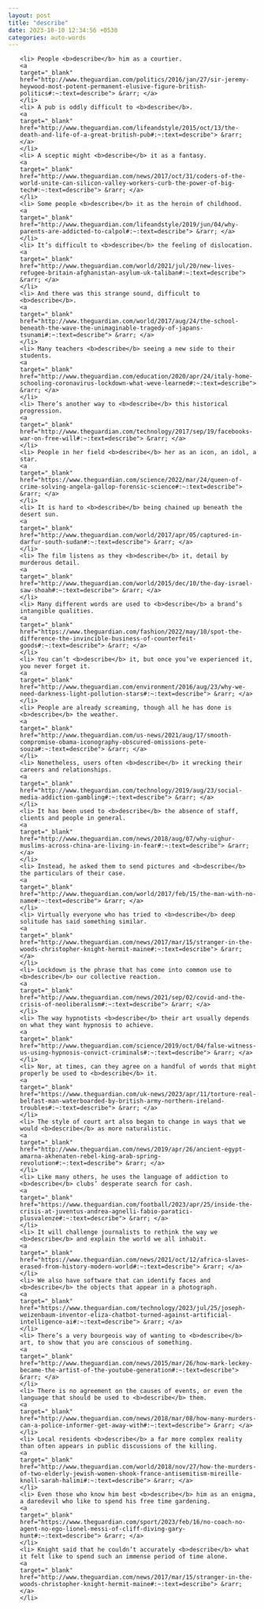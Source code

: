```yaml
---
layout: post
title: "describe"
date: 2023-10-10 12:34:56 +0530
categories: auto-words
---
```

<ol>

    <li> People <b>describe</b> him as a courtier.
    <a 
    target="_blank" 
    href="http://www.theguardian.com/politics/2016/jan/27/sir-jeremy-heywood-most-potent-permanent-elusive-figure-british-politics#:~:text=describe"> &rarr; </a>
    </li>
    <li> A pub is oddly difficult to <b>describe</b>.
    <a 
    target="_blank" 
    href="http://www.theguardian.com/lifeandstyle/2015/oct/13/the-death-and-life-of-a-great-british-pub#:~:text=describe"> &rarr; </a>
    </li>
    <li> A sceptic might <b>describe</b> it as a fantasy.
    <a 
    target="_blank" 
    href="http://www.theguardian.com/news/2017/oct/31/coders-of-the-world-unite-can-silicon-valley-workers-curb-the-power-of-big-tech#:~:text=describe"> &rarr; </a>
    </li>
    <li> Some people <b>describe</b> it as the heroin of childhood.
    <a 
    target="_blank" 
    href="http://www.theguardian.com/lifeandstyle/2019/jun/04/why-parents-are-addicted-to-calpol#:~:text=describe"> &rarr; </a>
    </li>
    <li> It’s difficult to <b>describe</b> the feeling of dislocation.
    <a 
    target="_blank" 
    href="http://www.theguardian.com/world/2021/jul/20/new-lives-refugee-britain-afghanistan-asylum-uk-taliban#:~:text=describe"> &rarr; </a>
    </li>
    <li> And there was this strange sound, difficult to <b>describe</b>.
    <a 
    target="_blank" 
    href="http://www.theguardian.com/world/2017/aug/24/the-school-beneath-the-wave-the-unimaginable-tragedy-of-japans-tsunami#:~:text=describe"> &rarr; </a>
    </li>
    <li> Many teachers <b>describe</b> seeing a new side to their students.
    <a 
    target="_blank" 
    href="http://www.theguardian.com/education/2020/apr/24/italy-home-schooling-coronavirus-lockdown-what-weve-learned#:~:text=describe"> &rarr; </a>
    </li>
    <li> There’s another way to <b>describe</b> this historical progression.
    <a 
    target="_blank" 
    href="http://www.theguardian.com/technology/2017/sep/19/facebooks-war-on-free-will#:~:text=describe"> &rarr; </a>
    </li>
    <li> People in her field <b>describe</b> her as an icon, an idol, a star.
    <a 
    target="_blank" 
    href="https://www.theguardian.com/science/2022/mar/24/queen-of-crime-solving-angela-gallop-forensic-science#:~:text=describe"> &rarr; </a>
    </li>
    <li> It is hard to <b>describe</b> being chained up beneath the desert sun.
    <a 
    target="_blank" 
    href="http://www.theguardian.com/world/2017/apr/05/captured-in-darfur-south-sudan#:~:text=describe"> &rarr; </a>
    </li>
    <li> The film listens as they <b>describe</b> it, detail by murderous detail.
    <a 
    target="_blank" 
    href="http://www.theguardian.com/world/2015/dec/10/the-day-israel-saw-shoah#:~:text=describe"> &rarr; </a>
    </li>
    <li> Many different words are used to <b>describe</b> a brand’s intangible qualities.
    <a 
    target="_blank" 
    href="https://www.theguardian.com/fashion/2022/may/10/spot-the-difference-the-invincible-business-of-counterfeit-goods#:~:text=describe"> &rarr; </a>
    </li>
    <li> You can’t <b>describe</b> it, but once you’ve experienced it, you never forget it.
    <a 
    target="_blank" 
    href="http://www.theguardian.com/environment/2016/aug/23/why-we-need-darkness-light-pollution-stars#:~:text=describe"> &rarr; </a>
    </li>
    <li> People are already screaming, though all he has done is <b>describe</b> the weather.
    <a 
    target="_blank" 
    href="http://www.theguardian.com/us-news/2021/aug/17/smooth-compromise-obama-iconography-obscured-omissions-pete-souza#:~:text=describe"> &rarr; </a>
    </li>
    <li> Nonetheless, users often <b>describe</b> it wrecking their careers and relationships.
    <a 
    target="_blank" 
    href="http://www.theguardian.com/technology/2019/aug/23/social-media-addiction-gambling#:~:text=describe"> &rarr; </a>
    </li>
    <li> It has been used to <b>describe</b> the absence of staff, clients and people in general.
    <a 
    target="_blank" 
    href="http://www.theguardian.com/news/2018/aug/07/why-uighur-muslims-across-china-are-living-in-fear#:~:text=describe"> &rarr; </a>
    </li>
    <li> Instead, he asked them to send pictures and <b>describe</b> the particulars of their case.
    <a 
    target="_blank" 
    href="http://www.theguardian.com/world/2017/feb/15/the-man-with-no-name#:~:text=describe"> &rarr; </a>
    </li>
    <li> Virtually everyone who has tried to <b>describe</b> deep solitude has said something similar.
    <a 
    target="_blank" 
    href="http://www.theguardian.com/news/2017/mar/15/stranger-in-the-woods-christopher-knight-hermit-maine#:~:text=describe"> &rarr; </a>
    </li>
    <li> Lockdown is the phrase that has come into common use to <b>describe</b> our collective reaction.
    <a 
    target="_blank" 
    href="http://www.theguardian.com/news/2021/sep/02/covid-and-the-crisis-of-neoliberalism#:~:text=describe"> &rarr; </a>
    </li>
    <li> The way hypnotists <b>describe</b> their art usually depends on what they want hypnosis to achieve.
    <a 
    target="_blank" 
    href="http://www.theguardian.com/science/2019/oct/04/false-witness-us-using-hypnosis-convict-criminals#:~:text=describe"> &rarr; </a>
    </li>
    <li> Nor, at times, can they agree on a handful of words that might properly be used to <b>describe</b> it.
    <a 
    target="_blank" 
    href="https://www.theguardian.com/uk-news/2023/apr/11/torture-real-belfast-man-waterboarded-by-british-army-northern-ireland-troubles#:~:text=describe"> &rarr; </a>
    </li>
    <li> The style of court art also began to change in ways that we would <b>describe</b> as more naturalistic.
    <a 
    target="_blank" 
    href="http://www.theguardian.com/news/2019/apr/26/ancient-egypt-amarna-akhenaten-rebel-king-arab-spring-revolution#:~:text=describe"> &rarr; </a>
    </li>
    <li> Like many others, he uses the language of addiction to <b>describe</b> clubs’ desperate search for cash.
    <a 
    target="_blank" 
    href="https://www.theguardian.com/football/2023/apr/25/inside-the-crisis-at-juventus-andrea-agnelli-fabio-paratici-plusvalenze#:~:text=describe"> &rarr; </a>
    </li>
    <li> It will challenge journalists to rethink the way we <b>describe</b> and explain the world we all inhabit.
    <a 
    target="_blank" 
    href="https://www.theguardian.com/news/2021/oct/12/africa-slaves-erased-from-history-modern-world#:~:text=describe"> &rarr; </a>
    </li>
    <li> We also have software that can identify faces and <b>describe</b> the objects that appear in a photograph.
    <a 
    target="_blank" 
    href="https://www.theguardian.com/technology/2023/jul/25/joseph-weizenbaum-inventor-eliza-chatbot-turned-against-artificial-intelligence-ai#:~:text=describe"> &rarr; </a>
    </li>
    <li> There’s a very bourgeois way of wanting to <b>describe</b> art, to show that you are conscious of something.
    <a 
    target="_blank" 
    href="http://www.theguardian.com/news/2015/mar/26/how-mark-leckey-became-the-artist-of-the-youtube-generation#:~:text=describe"> &rarr; </a>
    </li>
    <li> There is no agreement on the causes of events, or even the language that should be used to <b>describe</b> them.
    <a 
    target="_blank" 
    href="http://www.theguardian.com/news/2018/mar/08/how-many-murders-can-a-police-informer-get-away-with#:~:text=describe"> &rarr; </a>
    </li>
    <li> Local residents <b>describe</b> a far more complex reality than often appears in public discussions of the killing.
    <a 
    target="_blank" 
    href="http://www.theguardian.com/world/2018/nov/27/how-the-murders-of-two-elderly-jewish-women-shook-france-antisemitism-mireille-knoll-sarah-halimi#:~:text=describe"> &rarr; </a>
    </li>
    <li> Even those who know him best <b>describe</b> him as an enigma, a daredevil who like to spend his free time gardening.
    <a 
    target="_blank" 
    href="https://www.theguardian.com/sport/2023/feb/16/no-coach-no-agent-no-ego-lionel-messi-of-cliff-diving-gary-hunt#:~:text=describe"> &rarr; </a>
    </li>
    <li> Knight said that he couldn’t accurately <b>describe</b> what it felt like to spend such an immense period of time alone.
    <a 
    target="_blank" 
    href="http://www.theguardian.com/news/2017/mar/15/stranger-in-the-woods-christopher-knight-hermit-maine#:~:text=describe"> &rarr; </a>
    </li>